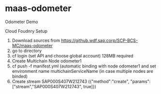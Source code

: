 # maas-odometer

Odometer Demo

Cloud Foudnry Setup
1. Download sources from https://github.wdf.sap.corp/SCP-BCS-MC/maas-odometer
2. go to directory
3. cf login (set API and choose global account) 128MB required
4. Create Multichain Node odometer1
5. cf push -f manifest.yml (automatic binding with node odometer1 and set environment name multichainServiceName (in case multiple nodes are binded)
6. Create stream SAP000S407W212743 ({"method":"create", "params":["stream","SAP000S407W212743", true]})


